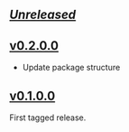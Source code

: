 ## [_Unreleased_](https://github.com/freckle/cloudevents-haskell/compare/v0.2.0.0...main)

## [v0.2.0.0](https://github.com/freckle/cloudevents-haskell/tree/v0.2.0.0)

- Update package structure

## [v0.1.0.0](https://github.com/freckle/cloudevents-haskell/tree/v0.1.0.0)

First tagged release.
